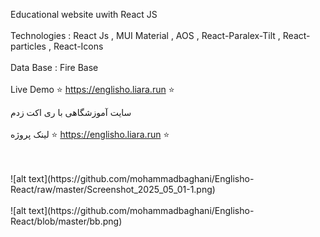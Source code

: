 Educational website uwith React JS
<br>
</br>
Technologies :
React Js , MUI Material ,
AOS ,
React-Paralex-Tilt ,
React-particles ,
React-Icons
<br>
</br>
Data Base : Fire Base
<br>
</br>
Live Demo ⭐ https://englisho.liara.run ⭐ 

سایت آموزشگاهی با ری اکت زدم
<br>
</br>
لینک پروژه ⭐ https://englisho.liara.run ⭐

<br>
</br>
![alt text](https://github.com/mohammadbaghani/Englisho-React/raw/master/Screenshot_2025_05_01-1.png)
<br>
</br>
![alt text](https://github.com/mohammadbaghani/Englisho-React/blob/master/bb.png)
